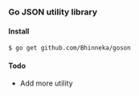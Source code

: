 ### Go JSON utility library

#### Install
```shell
$ go get github.com/Bhinneka/goson
```

#### Todo
- Add more utility